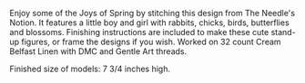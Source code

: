 Enjoy some of the Joys of Spring by stitching this design from The Needle's Notion. It features a little boy and girl with rabbits, chicks, birds, butterflies and blossoms. Finishing instructions are included to make these cute stand-up figures, or frame the designs if you wish. Worked on 32 count Cream Belfast Linen with DMC and Gentle Art threads.

Finished size of models: 7 3/4 inches high.
